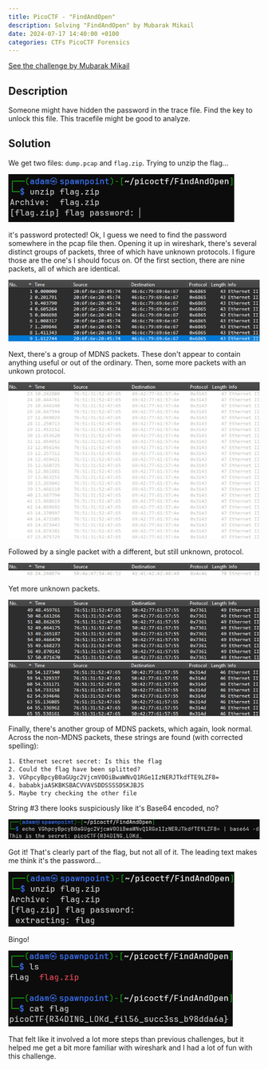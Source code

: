 ```yaml
---
title: PicoCTF - "FindAndOpen"
description: Solving "FindAndOpen" by Mubarak Mikail
date: 2024-07-17 14:40:00 +0100
categories: CTFs PicoCTF Forensics
---
```


[See the challenge by Mubarak Mikail](https://play.picoctf.org/practice/challenge/348)

## Description
Someone might have hidden the password in the trace file. Find the key to unlock this file. This tracefile might be good to analyze.

## Solution
We get two files: `dump.pcap` and `flag.zip`. Trying to unzip the flag...

![The zip file is password protected](/assets/img/picoctf-FindAndOpen1.png)

it's password protected! Ok, I guess we need to find the password somewhere in the pcap file then. Opening it up in wireshark, there's several distinct groups of packets, three of which have unknown protocols. I figure those are the one's I should focus on. Of the first section, there are nine packets, all of which are identical.

![First group of packets](/assets/img/picoctf-FindAndOpen2.png)

Next, there's a group of MDNS packets. These don't appear to contain anything useful or out of the ordinary. Then, some more packets with an unkown protocol.

![Third group of packets](/assets/img/picoctf-FindAndOpen3.png)

Followed by a single packet with a different, but still unknown, protocol.

![Fourth group, a single packet](/assets/img/picoctf-FindAndOpen4.png)

Yet more unknown packets.

![Fifth group of packets](/assets/img/picoctf-FindAndOpen5.png)
![Sixth group of packets](/assets/img/picoctf-FindAndOpen6.png)

Finally, there's another group of MDNS packets, which again, look normal. Across the non-MDNS packets, these strings are found (with corrected spelling):

```
1. Ethernet secret secret: Is this the flag
2. Could the flag have been splitted?
3. VGhpcyBpcyB0aGUgc2VjcmV0OiBwaWNvQ1RGe1IzNERJTkdfTE9LZF8=
4. bababkjaASKBKSBACVVAVSDDSSSSDSKJBJS
5. Maybe try checking the other file
```

String #3 there looks suspiciously like it's Base64 encoded, no?

![Decoding the string from Base64](/assets/img/picoctf-FindAndOpen7.png)

Got it! That's clearly part of the flag, but not all of it. The leading text makes me think it's the password...

![Unzipping the flag](/assets/img/picoctf-FindAndOpen8.png)

Bingo!

![We got it!](/assets/img/picoctf-FindAndOpen9.png)

That felt like it involved a lot more steps than previous challenges, but it helped me get a bit more familiar with wireshark and I had a lot of fun with this challenge.
